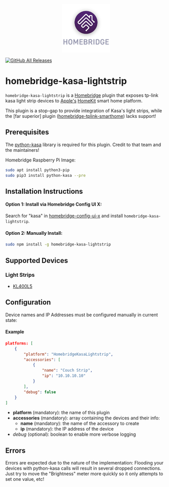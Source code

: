 <p align="center">

<img src="https://github.com/homebridge/branding/raw/master/logos/homebridge-wordmark-logo-vertical.png" width="150">

</p>

[![GitHub All Releases](https://img.shields.io/github/downloads/steveredden/homebridge-kasa-lightstrip/total)]()
# homebridge-kasa-lightstrip

`homebridge-kasa-lightstrip` is a [Homebridge](https://homebridge.io) plugin that exposes tp-link kasa light strip devices to [Apple's](https://www.apple.com) [HomeKit](https://www.apple.com/ios/home) smart home platform.

This plugin is a stop-gap to provide integration of Kasa's light strips, while the [far superior] plugin ([homebridge-tplink-smarthome](https://github.com/plasticrake/homebridge-tplink-smarthome#readme)) lacks support!

## Prerequisites

The [python-kasa](https://github.com/python-kasa/python-kasa) library is required for this plugin.  Credit to that team and the maintainers!

Homebridge Raspberry Pi Image:

```sh
sudo apt install python3-pip
sudo pip3 install python-kasa --pre
```

## Installation Instructions

#### Option 1: Install via Homebridge Config UI X:

Search for "kasa" in [homebridge-config-ui-x](https://github.com/oznu/homebridge-config-ui-x) and install `homebridge-kasa-lightstrip`.

#### Option 2: Manually Install:

```sh
sudo npm install -g homebridge-kasa-lightstrip
```

## Supported Devices

### Light Strips

* [KL400L5](https://www.kasasmart.com/us/products/smart-lighting/product-kl400l5)

## Configuration

Device names and IP Addresses must be configured manually in current state:

#### Example

```json
platforms: [
    {
        "platform": "HomebridgeKasaLightstrip",
        "accessories": [
            {
                "name": "Couch Strip",
                "ip": "10.10.10.10"
            }
        ],
        "debug": false
    }
]
```
* **platform** (mandatory): the name of this plugin
* **accessories** (mandatory):  array containing the devices and their info:
  * **name** (mandatory): the name of the accessory to create
  * **ip** (mandatory): the IP address of the device
* *debug* (optional): boolean to enable more verbose logging

## Errors

Errors are expected due to the nature of the implementation:  Flooding your devices with python-kasa calls will result in several dropped connections.  Just try to move the "Brightness" meter more quickly so it only attempts to set one value, etc!